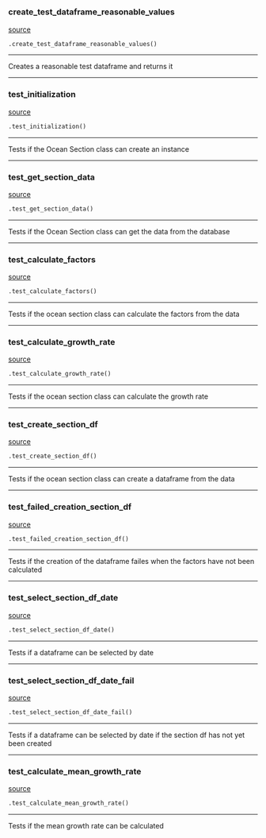 #


### create_test_dataframe_reasonable_values
[source](https://github.com/allfed/Seaweed-Growth-Model/blob/master/tests/test_ocean_section.py/#L10)
```python
.create_test_dataframe_reasonable_values()
```

---
Creates a reasonable test dataframe and returns it

----


### test_initialization
[source](https://github.com/allfed/Seaweed-Growth-Model/blob/master/tests/test_ocean_section.py/#L25)
```python
.test_initialization()
```

---
Tests if the Ocean Section class can create an instance

----


### test_get_section_data
[source](https://github.com/allfed/Seaweed-Growth-Model/blob/master/tests/test_ocean_section.py/#L35)
```python
.test_get_section_data()
```

---
Tests if the Ocean Section class can get the data from the database

----


### test_calculate_factors
[source](https://github.com/allfed/Seaweed-Growth-Model/blob/master/tests/test_ocean_section.py/#L49)
```python
.test_calculate_factors()
```

---
Tests if the ocean section class can calculate the factors from the data

----


### test_calculate_growth_rate
[source](https://github.com/allfed/Seaweed-Growth-Model/blob/master/tests/test_ocean_section.py/#L62)
```python
.test_calculate_growth_rate()
```

---
Tests if the ocean section class can calculate the growth rate

----


### test_create_section_df
[source](https://github.com/allfed/Seaweed-Growth-Model/blob/master/tests/test_ocean_section.py/#L73)
```python
.test_create_section_df()
```

---
Tests if the ocean section class can create a dataframe from the data

----


### test_failed_creation_section_df
[source](https://github.com/allfed/Seaweed-Growth-Model/blob/master/tests/test_ocean_section.py/#L85)
```python
.test_failed_creation_section_df()
```

---
Tests if the creation of the dataframe failes when the
factors have not been calculated

----


### test_select_section_df_date
[source](https://github.com/allfed/Seaweed-Growth-Model/blob/master/tests/test_ocean_section.py/#L96)
```python
.test_select_section_df_date()
```

---
Tests if a dataframe can be selected by date

----


### test_select_section_df_date_fail
[source](https://github.com/allfed/Seaweed-Growth-Model/blob/master/tests/test_ocean_section.py/#L109)
```python
.test_select_section_df_date_fail()
```

---
Tests if a dataframe can be selected by date
if the section df has not yet been created

----


### test_calculate_mean_growth_rate
[source](https://github.com/allfed/Seaweed-Growth-Model/blob/master/tests/test_ocean_section.py/#L122)
```python
.test_calculate_mean_growth_rate()
```

---
Tests if the mean growth rate can be calculated
